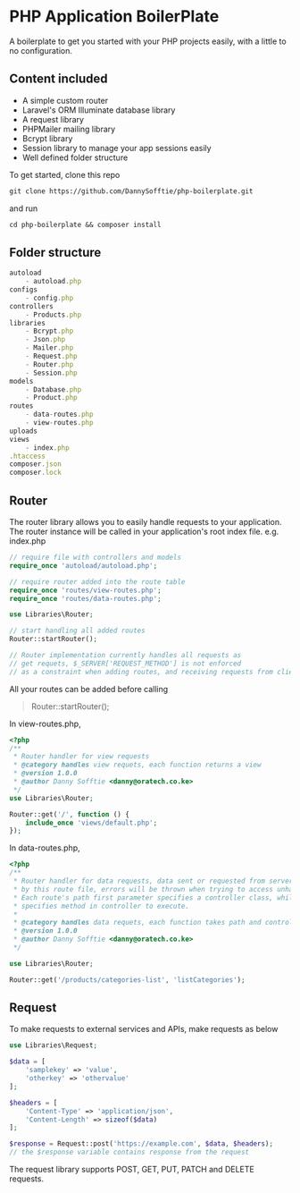 # PHP Application BoilerPlate

A boilerplate to get you started with your PHP projects easily, with a little to no configuration.

## Content included

- A simple custom router
- Laravel's ORM Illuminate database library
- A request library
- PHPMailer mailing library
- Bcrypt library
- Session library to manage your app sessions easily
- Well defined folder structure

To get started, clone this repo

``` md
git clone https://github.com/DannySofftie/php-boilerplate.git 
```

and run

```md
cd php-boilerplate && composer install
```

## Folder structure

```js
autoload
    - autoload.php
configs
    - config.php
controllers
    - Products.php
libraries
    - Bcrypt.php
    - Json.php
    - Mailer.php
    - Request.php
    - Router.php
    - Session.php
models
    - Database.php
    - Product.php
routes
    - data-routes.php
    - view-routes.php
uploads
views
    - index.php
.htaccess
composer.json
composer.lock
```

## Router

The router library allows you to easily handle requests to your application. The router instance will be called in your application's root index file. e.g. index.php

```php
// require file with controllers and models
require_once 'autoload/autoload.php';

// require router added into the route table
require_once 'routes/view-routes.php';
require_once 'routes/data-routes.php';

use Libraries\Router;

// start handling all added routes
Router::startRouter();

// Router implementation currently handles all requests as
// get requets, $_SERVER['REQUEST_METHOD'] is not enforced
// as a constraint when adding routes, and receiving requests from clients.
```

All your routes can be added before calling  
> Router::startRouter();

In view-routes.php,

```php
<?php
/**
 * Router handler for view requests
 * @category handles view requets, each function returns a view
 * @version 1.0.0
 * @author Danny Sofftie <danny@oratech.co.ke>
 */
use Libraries\Router;

Router::get('/', function () {
    include_once 'views/default.php';
});
```

In data-routes.php,

```php
<?php
/**
 * Router handler for data requests, data sent or requested from server must be handled
 * by this route file, errors will be thrown when trying to access unhandled routes.
 * Each route's path first parameter specifies a controller class, while second parameter after path
 * specifies method in controller to execute.
 *
 * @category handles data requets, each function takes path and controller method to be executed
 * @version 1.0.0
 * @author Danny Sofftie <danny@oratech.co.ke>
 */

use Libraries\Router;

Router::get('/products/categories-list', 'listCategories');
```

## Request

To make requests to external services and APIs, make requests as below

```php
use Libraries\Request;

$data = [
    'samplekey' => 'value',
    'otherkey' => 'othervalue'
];

$headers = [
    'Content-Type' => 'application/json',
    'Content-Length' => sizeof($data)
];

$response = Request::post('https://example.com', $data, $headers);
// the $response variable contains response from the request
```

The request library supports POST, GET, PUT, PATCH and DELETE requests.